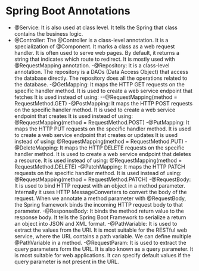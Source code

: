 # Spring Boot Annotations

- @Service: It is also used at class level. It tells the Spring that class contains the business logic.
- @Controller: The @Controller is a class-level annotation. It is a specialization of @Component. It marks a class as a web request handler. It is often used to serve web pages. By default, it returns a string that indicates which route to redirect. It is mostly used with @RequestMapping annotation.
-@Repository: It is a class-level annotation. The repository is a DAOs (Data Access Object) that access the database directly. The repository does all the operations related to the database.
-@GetMapping: It maps the HTTP GET requests on the specific handler method. It is used to create a web service endpoint that fetches It is used instead of using: --@RequestMapping(method = RequestMethod.GET)
-@PostMapping: It maps the HTTP POST requests on the specific handler method. It is used to create a web service endpoint that creates It is used instead of using: @RequestMapping(method = RequestMethod.POST)
-@PutMapping: It maps the HTTP PUT requests on the specific handler method. It is used to create a web service endpoint that creates or updates It is used instead of using: @RequestMapping(method = RequestMethod.PUT)
-@DeleteMapping: It maps the HTTP DELETE requests on the specific handler method. It is used to create a web service endpoint that deletes a resource. It is used instead of using: @RequestMapping(method = RequestMethod.DELETE)
-@PatchMapping: It maps the HTTP PATCH requests on the specific handler method. It is used instead of using: @RequestMapping(method = RequestMethod.PATCH)
-@RequestBody: It is used to bind HTTP request with an object in a method parameter. Internally it uses HTTP MessageConverters to convert the body of the request. When we annotate a method parameter with @RequestBody, the Spring framework binds the incoming HTTP request body to that parameter.
-@ResponseBody: It binds the method return value to the response body. It tells the Spring Boot Framework to serialize a return an object into JSON and XML format.
-@PathVariable: It is used to extract the values from the URI. It is most suitable for the RESTful web service, where the URL contains a path variable. We can define multiple @PathVariable in a method.
-@RequestParam: It is used to extract the query parameters form the URL. It is also known as a query parameter. It is most suitable for web applications. It can specify default values if the query parameter is not present in the URL.
